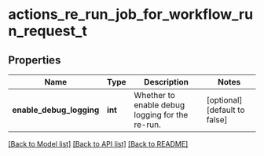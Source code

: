 # actions_re_run_job_for_workflow_run_request_t

## Properties
Name | Type | Description | Notes
------------ | ------------- | ------------- | -------------
**enable_debug_logging** | **int** | Whether to enable debug logging for the re-run. | [optional] [default to false]

[[Back to Model list]](../README.md#documentation-for-models) [[Back to API list]](../README.md#documentation-for-api-endpoints) [[Back to README]](../README.md)



